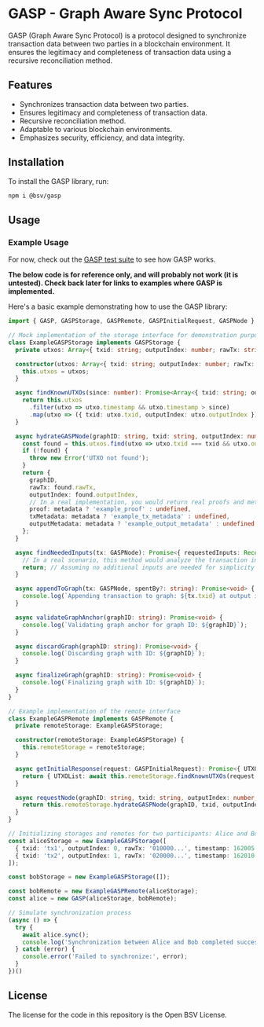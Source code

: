 # GASP - Graph Aware Sync Protocol

GASP (Graph Aware Sync Protocol) is a protocol designed to synchronize transaction data between two parties in a blockchain environment. It ensures the legitimacy and completeness of transaction data using a recursive reconciliation method.

## Features

- Synchronizes transaction data between two parties.
- Ensures legitimacy and completeness of transaction data.
- Recursive reconciliation method.
- Adaptable to various blockchain environments.
- Emphasizes security, efficiency, and data integrity.

## Installation

To install the GASP library, run:

```bash
npm i @bsv/gasp
```

## Usage

### Example Usage

For now, check out the [GASP test suite](./src/__tests/GASP.test.ts) to see how GASP works.

**The below code is for reference only, and will probably not work (it is untested). Check back later for links to examples where GASP is implemented.**

Here's a basic example demonstrating how to use the GASP library:

```typescript
import { GASP, GASPStorage, GASPRemote, GASPInitialRequest, GASPNode } from '@bsv/gasp';

// Mock implementation of the storage interface for demonstration purposes
class ExampleGASPStorage implements GASPStorage {
  private utxos: Array<{ txid: string; outputIndex: number; rawTx: string; timestamp?: number }> = [];

  constructor(utxos: Array<{ txid: string; outputIndex: number; rawTx: string; timestamp?: number }>) {
    this.utxos = utxos;
  }

  async findKnownUTXOs(since: number): Promise<Array<{ txid: string; outputIndex: number }>> {
    return this.utxos
      .filter(utxo => utxo.timestamp && utxo.timestamp > since)
      .map(utxo => ({ txid: utxo.txid, outputIndex: utxo.outputIndex }));
  }

  async hydrateGASPNode(graphID: string, txid: string, outputIndex: number, metadata: boolean): Promise<GASPNode> {
    const found = this.utxos.find(utxo => utxo.txid === txid && utxo.outputIndex === outputIndex);
    if (!found) {
      throw new Error('UTXO not found');
    }
    return {
      graphID,
      rawTx: found.rawTx,
      outputIndex: found.outputIndex,
      // In a real implementation, you would return real proofs and metadata
      proof: metadata ? 'example_proof' : undefined,
      txMetadata: metadata ? 'example_tx_metadata' : undefined,
      outputMetadata: metadata ? 'example_output_metadata' : undefined,
    };
  }

  async findNeededInputs(tx: GASPNode): Promise<{ requestedInputs: Record<string, { metadata: boolean }> } | void> {
    // In a real scenario, this method would analyze the transaction inputs and determine if more information is needed
    return; // Assuming no additional inputs are needed for simplicity
  }

  async appendToGraph(tx: GASPNode, spentBy?: string): Promise<void> {
    console.log(`Appending transaction to graph: ${tx.txid} at output index ${tx.outputIndex}`);
  }

  async validateGraphAnchor(graphID: string): Promise<void> {
    console.log(`Validating graph anchor for graph ID: ${graphID}`);
  }

  async discardGraph(graphID: string): Promise<void> {
    console.log(`Discarding graph with ID: ${graphID}`);
  }

  async finalizeGraph(graphID: string): Promise<void> {
    console.log(`Finalizing graph with ID: ${graphID}`);
  }
}

// Example implementation of the remote interface
class ExampleGASPRemote implements GASPRemote {
  private remoteStorage: ExampleGASPStorage;

  constructor(remoteStorage: ExampleGASPStorage) {
    this.remoteStorage = remoteStorage;
  }

  async getInitialResponse(request: GASPInitialRequest): Promise<{ UTXOList: Array<{ txid: string; outputIndex: number }> }> {
    return { UTXOList: await this.remoteStorage.findKnownUTXOs(request.since) };
  }

  async requestNode(graphID: string, txid: string, outputIndex: number, metadata: boolean): Promise<GASPNode> {
    return this.remoteStorage.hydrateGASPNode(graphID, txid, outputIndex, metadata);
  }
}

// Initializing storages and remotes for two participants: Alice and Bob
const aliceStorage = new ExampleGASPStorage([
  { txid: 'tx1', outputIndex: 0, rawTx: '010000...', timestamp: 162005 },
  { txid: 'tx2', outputIndex: 1, rawTx: '020000...', timestamp: 162010 }
]);

const bobStorage = new ExampleGASPStorage([]);

const bobRemote = new ExampleGASPRemote(aliceStorage);
const alice = new GASP(aliceStorage, bobRemote);

// Simulate synchronization process
(async () => {
  try {
    await alice.sync();
    console.log('Synchronization between Alice and Bob completed successfully.');
  } catch (error) {
    console.error('Failed to synchronize:', error);
  }
})()
```

## License

The license for the code in this repository is the Open BSV License.